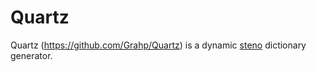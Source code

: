 # Quartz

Quartz (https://github.com/Grahp/Quartz) is a dynamic [steno](steno.md) dictionary generator.
